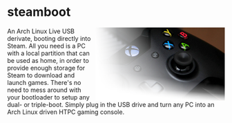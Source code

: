 # steamboot

<img src="res/controller.png" style="float: right">
An Arch Linux Live USB derivate, booting directly into Steam. All you need is a PC with a local partition that can be used as home, in order to provide enough storage for Steam to download and launch games. There's no need to mess around with your bootloader to setup any dual- or triple-boot. Simply plug in the USB drive and turn any PC into an Arch Linux driven HTPC gaming console.
